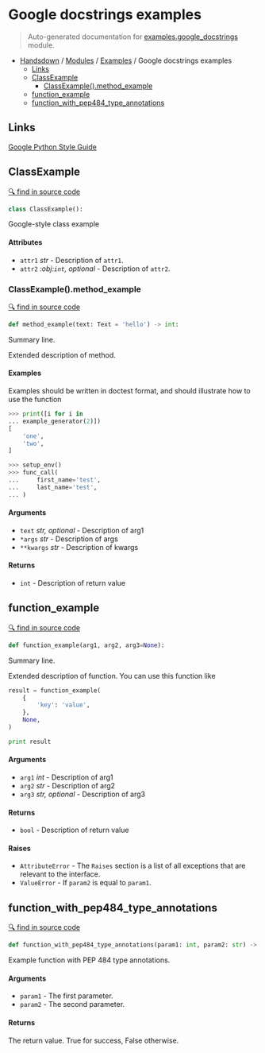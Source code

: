 # Google docstrings examples

> Auto-generated documentation for [examples.google_docstrings](https://github.com/vemel/handsdown/blob/master/examples/google_docstrings.py) module.

- [Handsdown](../README.md#-handsdown---python-documentation-generator) / [Modules](../MODULES.md#modules) / [Examples](index.md#examples) / Google docstrings examples
    - [Links](#links)
    - [ClassExample](#classexample)
        - [ClassExample().method_example](#classexamplemethod_example)
    - [function_example](#function_example)
    - [function_with_pep484_type_annotations](#function_with_pep484_type_annotations)

## Links

[Google Python Style Guide](http://google.github.io/styleguide/pyguide.html#38-comments-and-docstrings)

## ClassExample

[🔍 find in source code](https://github.com/vemel/handsdown/blob/master/examples/google_docstrings.py#L11)

```python
class ClassExample():
```

Google-style class example

#### Attributes

- `attr1` *str* - Description of `attr1`.
- `attr2` *:obj:`int`, optional* - Description of `attr2`.

### ClassExample().method_example

[🔍 find in source code](https://github.com/vemel/handsdown/blob/master/examples/google_docstrings.py#L20)

```python
def method_example(text: Text = 'hello') -> int:
```

Summary line.

Extended description of method.

#### Examples

Examples should be written in doctest format, and should illustrate how
to use the function

```python
>>> print([i for i in
... example_generator(2)])
[
    'one',
    'two',
]
```

```python
>>> setup_env()
>>> func_call(
...     first_name='test',
...     last_name='test',
... )
```

#### Arguments

- `text` *str, optional* - Description of arg1
- `*args` *str* - Description of args
- `**kwargs` *str* - Description of kwargs

#### Returns

- `int` - Description of return value

## function_example

[🔍 find in source code](https://github.com/vemel/handsdown/blob/master/examples/google_docstrings.py#L54)

```python
def function_example(arg1, arg2, arg3=None):
```

Summary line.

Extended description of function.
You can use this function like

```python
result = function_example(
    {
        'key': 'value',
    },
    None,
)

print result
```

#### Arguments

- `arg1` *int* - Description of arg1
- `arg2` *str* - Description of arg2
- `arg3` *str, optional* - Description of arg3

#### Returns

- `bool` - Description of return value

#### Raises

- `AttributeError` - The ``Raises`` section is a list of all exceptions
    that are relevant to the interface.
- `ValueError` - If `param2` is equal to `param1`.

## function_with_pep484_type_annotations

[🔍 find in source code](https://github.com/vemel/handsdown/blob/master/examples/google_docstrings.py#L85)

```python
def function_with_pep484_type_annotations(param1: int, param2: str) -> bool:
```

Example function with PEP 484 type annotations.

#### Arguments

- `param1` - The first parameter.
- `param2` - The second parameter.

#### Returns

The return value. True for success, False otherwise.
